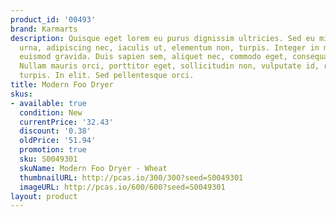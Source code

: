 ```yaml
---
product_id: '00493'
brand: Karmarts
description: Quisque eget lorem eu purus dignissim ultricies. Sed eu mi. Nullam ligula
  urna, adipiscing nec, iaculis ut, elementum non, turpis. Integer in mauris eu nibh
  euismod gravida. Duis sapien sem, aliquet nec, commodo eget, consequat quis, neque.
  Nullam mauris orci, porttitor eget, sollicitudin non, vulputate id, risus. Ut vitae
  turpis. In elit. Sed pellentesque orci.
title: Modern Foo Dryer
skus:
- available: true
  condition: New
  currentPrice: '32.43'
  discount: '0.38'
  oldPrice: '51.94'
  promotion: true
  sku: S0049301
  skuName: Modern Foo Dryer - Wheat
  thumbnailURL: http://pcas.io/300/300?seed=S0049301
  imageURL: http://pcas.io/600/600?seed=S0049301
layout: product
---
```

